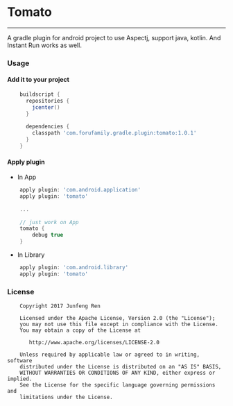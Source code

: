 # Tomato
-------
A gradle plugin for android project to use Aspectj, support java, kotlin. And Instant Run works as well.


### Usage

#### Add it to your project

``` groovy
	buildscript {
	  repositories {
	    jcenter()
	  }
	
	  dependencies {
	    classpath 'com.forufamily.gradle.plugin:tomato:1.0.1'
	  }
	}
```

#### Apply plugin
  
- In App
``` groovy
	apply plugin: 'com.android.application'
	apply plugin: 'tomato'
	
	...
	
	// just work on App
	tomato {
		debug true
	}
```

  - In Library
``` groovy
	apply plugin: 'com.android.library'
	apply plugin: 'tomato'
```

### License

```
	Copyright 2017 Junfeng Ren

	Licensed under the Apache License, Version 2.0 (the "License");
	you may not use this file except in compliance with the License.
	You may obtain a copy of the License at

	   http://www.apache.org/licenses/LICENSE-2.0

	Unless required by applicable law or agreed to in writing, software
	distributed under the License is distributed on an "AS IS" BASIS,
	WITHOUT WARRANTIES OR CONDITIONS OF ANY KIND, either express or implied.
	See the License for the specific language governing permissions and
	limitations under the License.
```

